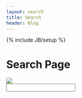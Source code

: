 ```yaml
---
layout: search
title: Search
header: Blog
---
```

{% include JB/setup %}

<h1>Search Page</h1>

<form action="search.html">
<div class="input-group">
<div class="tipue_search_left"><img src="tipuesearch/search.png" class="tipue_search_icon"></div>
<div class="tipue_search_right"><input type="text" name="q" id="tipue_search_input" pattern=".{3,}" title="At least 3 characters" required></div>
<div style="clear: both;"></div>
</div>
</form>
<div id="tipue_search_content"></div>

